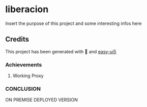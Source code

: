 # liberacion

Insert the purpose of this project and some interesting infos here

## Credits

This project has been generated with 💙 and [easy-ui5](https://github.com/SAP)

### Achievements
1. Working Proxy

### CONCLUSION
ON PREMISE DEPLOYED VERSION
